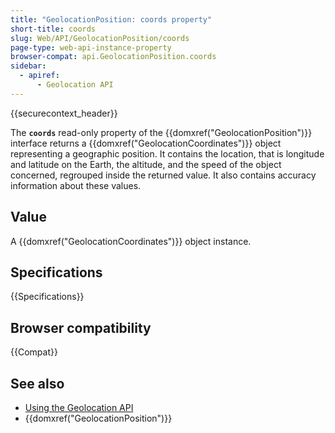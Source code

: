 ```yaml
---
title: "GeolocationPosition: coords property"
short-title: coords
slug: Web/API/GeolocationPosition/coords
page-type: web-api-instance-property
browser-compat: api.GeolocationPosition.coords
sidebar:
  - apiref:
      - Geolocation API
---
```


{{securecontext_header}}

The **`coords`** read-only property of the {{domxref("GeolocationPosition")}} interface returns a {{domxref("GeolocationCoordinates")}} object representing a geographic position. It contains the location, that is longitude and latitude on the Earth, the altitude, and the speed of the object concerned, regrouped inside the returned value. It also contains accuracy information about these values.

## Value

A {{domxref("GeolocationCoordinates")}} object instance.

## Specifications

{{Specifications}}

## Browser compatibility

{{Compat}}

## See also

- [Using the Geolocation API](/en-US/docs/Web/API/Geolocation_API/Using_the_Geolocation_API)
- {{domxref("GeolocationPosition")}}
